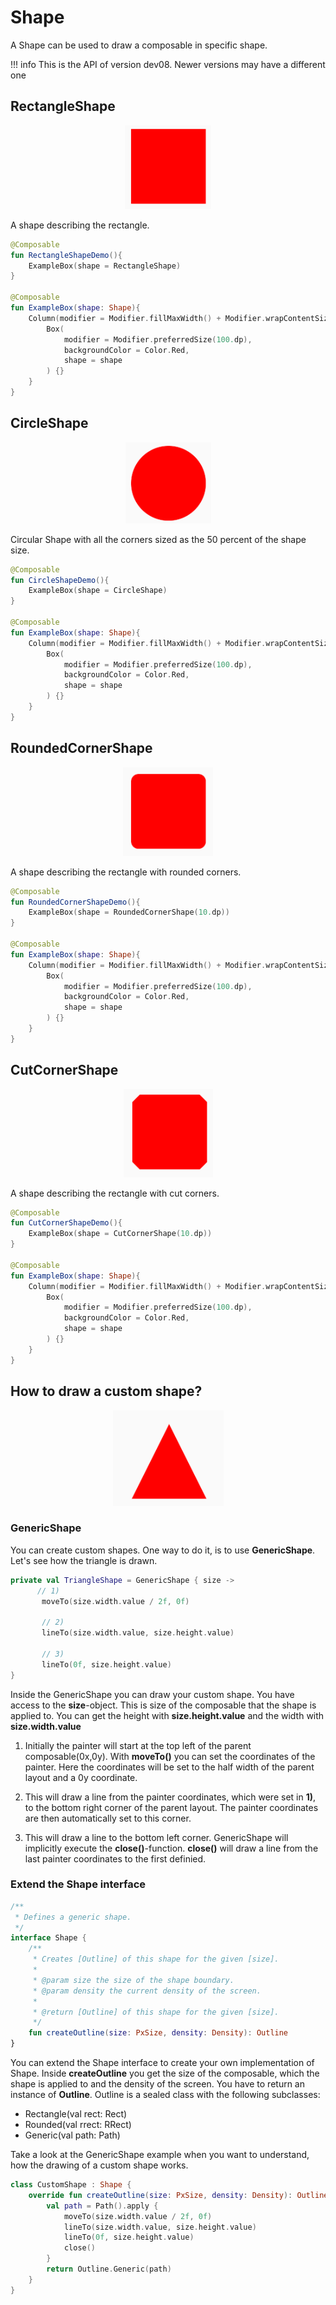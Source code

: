 # Shape
A Shape can be used to draw a composable in specific shape.

!!! info
    This is the API of version dev08. Newer versions may have a different one
## RectangleShape

<p align="center">
  <img src ="../../images/foundation/shape/rectangleshape.png"  />
</p>

A shape describing the rectangle.

```kotlin
@Composable
fun RectangleShapeDemo(){
    ExampleBox(shape = RectangleShape)
}

@Composable
fun ExampleBox(shape: Shape){
    Column(modifier = Modifier.fillMaxWidth() + Modifier.wrapContentSize(Alignment.Center)) {
        Box(
            modifier = Modifier.preferredSize(100.dp),
            backgroundColor = Color.Red,
            shape = shape
        ) {}
    }
}
```

## CircleShape

<p align="center">
  <img src ="../../images/foundation/shape/circleshape.png"  />
</p>

Circular Shape with all the corners sized as the 50 percent of the shape size.

```kotlin
@Composable
fun CircleShapeDemo(){
    ExampleBox(shape = CircleShape)
}

@Composable
fun ExampleBox(shape: Shape){
    Column(modifier = Modifier.fillMaxWidth() + Modifier.wrapContentSize(Alignment.Center)) {
        Box(
            modifier = Modifier.preferredSize(100.dp),
            backgroundColor = Color.Red,
            shape = shape
        ) {}
    }
}
```

## RoundedCornerShape

<p align="center">
  <img src ="../../images/foundation/shape/roundedcornershape.png"  />
</p>

A shape describing the rectangle with rounded corners.

```kotlin
@Composable
fun RoundedCornerShapeDemo(){
    ExampleBox(shape = RoundedCornerShape(10.dp))
}

@Composable
fun ExampleBox(shape: Shape){
    Column(modifier = Modifier.fillMaxWidth() + Modifier.wrapContentSize(Alignment.Center)) {
        Box(
            modifier = Modifier.preferredSize(100.dp),
            backgroundColor = Color.Red,
            shape = shape
        ) {}
    }
}
```

## CutCornerShape
<p align="center">
  <img src ="../../images/foundation/shape/cutcornershape.png"  />
</p>

A shape describing the rectangle with cut corners.

```kotlin
@Composable
fun CutCornerShapeDemo(){
    ExampleBox(shape = CutCornerShape(10.dp))
}

@Composable
fun ExampleBox(shape: Shape){
    Column(modifier = Modifier.fillMaxWidth() + Modifier.wrapContentSize(Alignment.Center)) {
        Box(
            modifier = Modifier.preferredSize(100.dp),
            backgroundColor = Color.Red,
            shape = shape
        ) {}
    }
}
```

## How to draw a custom shape?

<p align="center">
  <img src ="../../images/foundation/shape/triangleshape.png"  />
</p>

### GenericShape

You can create custom shapes. One way to do it, is to use **GenericShape**.  Let's see how the triangle is drawn.


```kotlin
private val TriangleShape = GenericShape { size ->     
      // 1)
       moveTo(size.width.value / 2f, 0f)
   
       // 2)
       lineTo(size.width.value, size.height.value)
   
       // 3)
       lineTo(0f, size.height.value)
}
```

Inside the GenericShape you can draw your custom shape.
You have access to the **size**-object. This is size of the composable that the shape is applied to. 
You can get the height with **size.height.value** and the width with **size.width.value** 


1) Initially the painter will start at the top left of the parent composable(0x,0y). 
With **moveTo()** you can set the coordinates of the painter. Here the coordinates will be set to the half width of the parent layout 
and a 0y coordinate.

2) This will draw a line from the painter coordinates, which were set in **1)**, to the bottom right corner of the parent layout. 
The painter coordinates are then automatically set to this corner.

3) This will draw a line to the bottom left corner. GenericShape will implicitly execute the **close()**-function. **close()** will draw a line from the last painter coordinates to the first definied.
 
### Extend the Shape interface 

```kotlin
/**
 * Defines a generic shape.
 */
interface Shape {
    /**
     * Creates [Outline] of this shape for the given [size].
     *
     * @param size the size of the shape boundary.
     * @param density the current density of the screen.
     *
     * @return [Outline] of this shape for the given [size].
     */
    fun createOutline(size: PxSize, density: Density): Outline
}
```
You can extend the Shape interface to create your own implementation of Shape. Inside **createOutline** you get the size of the composable, which the shape is applied to and the density of the screen.
You have to return an instance of **Outline**. Outline is a sealed class with the following subclasses:

* Rectangle(val rect: Rect)
* Rounded(val rrect: RRect)
* Generic(val path: Path)

Take a look at the GenericShape example when you want to understand, how the drawing of a custom shape works.

```kotlin
class CustomShape : Shape {
    override fun createOutline(size: PxSize, density: Density): Outline {
        val path = Path().apply {
            moveTo(size.width.value / 2f, 0f)
            lineTo(size.width.value, size.height.value)
            lineTo(0f, size.height.value)
            close()
        }
        return Outline.Generic(path)
    }
}

```